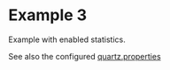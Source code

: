 # Example 3

Example with enabled statistics.

See also the configured [quartz.properties](../../../../../resources/com/esentri/quartz/example3/quartz.properties)
